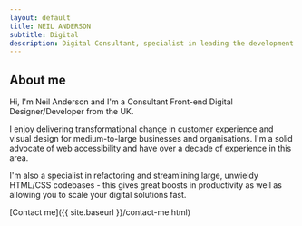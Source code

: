 ```yaml
---
layout: default
title: NEIL ANDERSON
subtitle: Digital
description: Digital Consultant, specialist in leading the development of large-scale, modular HTML and CSS architectures for medium to large businesses and organisations. Available for hire now.
---
```


<!--- Neil Anderson Digital
==================== -->


About me
---------------------

Hi, I'm Neil Anderson and I'm a Consultant Front-end Digital Designer/Developer from the UK. 

I enjoy delivering transformational change in customer experience and visual design for medium-to-large businesses and organisations. I'm a solid advocate of web accessibility and have over a decade of experience in this area. 

I'm also a specialist in refactoring and streamlining large, unwieldy HTML/CSS codebases - this gives great boosts in productivity as well as allowing you to scale your digital solutions fast. 

<!---### Header 3-->

[Contact me]({{ site.baseurl }}/contact-me.html)

